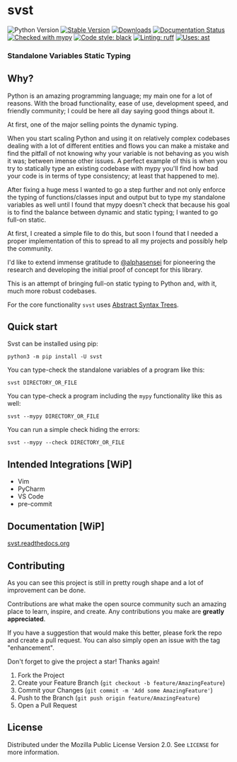 # svst

![Python Version](https://img.shields.io/badge/Python-3.7+-yellow.svg)
[![Stable Version](https://img.shields.io/pypi/v/svst?color=blue)](https://pypi.org/project/svst/)
[![Downloads](https://img.shields.io/pypi/dm/svst)](https://pypistats.org/packages/svst)
[![Documentation Status](https://readthedocs.org/projects/svst/badge/?version=latest)](https://svst.readthedocs.io/en/latest/?badge=latest)
[![Checked with mypy](https://www.mypy-lang.org/static/mypy_badge.svg)](https://mypy-lang.org/)
[![Code style: black](https://img.shields.io/badge/code%20style-black-000000.svg)](https://github.com/psf/black)
[![Linting: ruff](https://img.shields.io/badge/linting-ruff-808080.svg)](https://github.com/astral-sh/ruff)
[![Uses: ast](https://img.shields.io/badge/uses-ast-000fff.svg)](https://docs.python.org/3/library/ast.html)

### Standalone Variables Static Typing



## Why?

Python is an amazing programming language; my main one for a lot of reasons. With the broad functionality, ease of use, development speed, and friendly community; I could be here all day saying good things about it.

At first, one of the major selling points the dynamic typing.

When you start scaling Python and using it on relatively complex codebases dealing with a lot of different entities and flows you can make a mistake and find the pitfall of not knowing why your variable is not behaving as you wish it was; between imense other issues.
A perfect example of this is when you try to statically type an existing codebase with mypy you'll find how bad your code is in terms of type consistency; at least that happened to me).

After fixing a huge mess I wanted to go a step further and not only enforce the typing of functions/classes input and output but to type my standalone variables as well until I found that mypy doesn't check that because his goal is to find the balance between dynamic and static typing; I wanted to go full-on static.

At first, I created a simple file to do this, but soon I found that I needed a proper implementation of this to spread to all my projects and possibly help the community.

I'd like to extend immense gratitude to [@alphasensei](https://github.com/alphasensei) for pioneering the research and developing the initial proof of concept for this library.

This is an attempt of bringing full-on static typing to Python and, with it, much more robust codebases.

For the core functionality `svst` uses [Abstract Syntax Trees](https://docs.python.org/3/library/ast.html).

## Quick start

Svst can be installed using pip:

```shell
python3 -m pip install -U svst
```

You can type-check the standalone variables of a program like this:

```shell
svst DIRECTORY_OR_FILE
```

You can type-check a program including the `mypy` functionality like this as well:

```shell
svst --mypy DIRECTORY_OR_FILE
```

You can run a simple check hiding the errors:

```shell
svst --mypy --check DIRECTORY_OR_FILE
```

## Intended Integrations [WiP]

* Vim
* PyCharm
* VS Code
* pre-commit

## Documentation [WiP]

[svst.readthedocs.org](https://svst.readthedocs.org/)

## Contributing

As you can see this project is still in pretty rough shape and a lot of improvement can be done.

Contributions are what make the open source community such an amazing place to learn, inspire, and create. Any contributions you make are **greatly appreciated**.

If you have a suggestion that would make this better, please fork the repo and create a pull request. You can also simply open an issue with the tag "enhancement".

Don't forget to give the project a star! Thanks again!

1. Fork the Project
2. Create your Feature Branch (`git checkout -b feature/AmazingFeature`)
3. Commit your Changes (`git commit -m 'Add some AmazingFeature'`)
4. Push to the Branch (`git push origin feature/AmazingFeature`)
5. Open a Pull Request


## License

Distributed under the Mozilla Public License Version 2.0. See `LICENSE` for more information.
